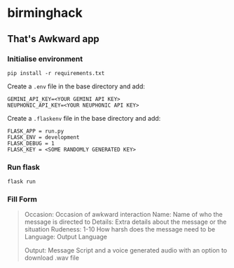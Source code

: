 # birminghack

## That's Awkward app


### Initialise environment

```
pip install -r requirements.txt
```

Create a `.env` file in the base directory and add:
```
GEMINI_API_KEY=<YOUR GEMINI API KEY>
NEUPHONIC_API_KEY=<YOUR NEUPHONIC API KEY>
```
Create a `.flaskenv` file in the base directory and add:
```
FLASK_APP = run.py
FLASK_ENV = development
FLASK_DEBUG = 1
FLASK_KEY = <SOME RANDOMLY GENERATED KEY>
```

### Run flask

```
flask run
```

### Fill Form
> Occasion: Occasion of awkward interaction
> Name: Name of who the message is directed to
> Details: Extra details about the message or the situation
> Rudeness: 1-10 How harsh does the message need to be
> Language: Output Language
> 
> Output: Message Script and a voice generated audio with an option to download .wav file